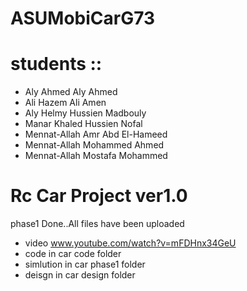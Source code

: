 # ASUMobiCarG73

# students ::

- Aly Ahmed Aly Ahmed
- Ali Hazem Ali Amen
- Aly Helmy Hussien Madbouly
- Manar Khaled Hussien Nofal
- Mennat-Allah Amr Abd El-Hameed
- Mennat-Allah Mohammed Ahmed
- Mennat-Allah Mostafa Mohammed 

# Rc Car Project ver1.0

phase1 Done..All files have been uploaded

- video         www.youtube.com/watch?v=mFDHnx34GeU
- code          in car code folder
- simlution     in car phase1 folder
- deisgn        in car design folder 
